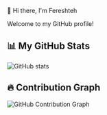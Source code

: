 👋 Hi there, I'm Fereshteh

Welcome to my GitHub profile!

## 📊 My GitHub Stats

![GitHub stats](https://github-readme-stats.vercel.app/api?username=fereshteh-sa&show_icons=true)

## 🔥 Contribution Graph

![GitHub Contribution Graph](https://activity-graph.herokuapp.com/graph?username=fereshteh-sa&theme=github)
